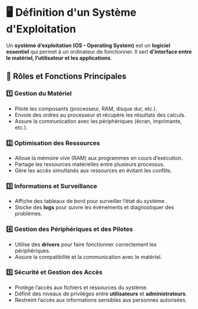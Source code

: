 # **🖥️ Définition d'un Système d'Exploitation**

Un **système d’exploitation (OS - Operating System)** est un **logiciel essentiel** qui permet à un ordinateur de fonctionner. Il sert **d’interface entre le matériel, l’utilisateur et les applications**.



## **🎯 Rôles et Fonctions Principales**

### 1️⃣ **Gestion du Matériel**

- Pilote les composants (processeur, RAM, disque dur, etc.).
- Envoie des ordres au processeur et récupère les résultats des calculs.
- Assure la communication avec les périphériques (écran, imprimante, etc.).



### 2️⃣ **Optimisation des Ressources**

- Alloue la mémoire vive (RAM) aux programmes en cours d’exécution.
- Partage les ressources matérielles entre plusieurs processus.
- Gère les accès simultanés aux ressources en évitant les conflits.



### 3️⃣ **Informations et Surveillance**

- Affiche des tableaux de bord pour surveiller l’état du système.
- Stocke des **logs** pour suivre les événements et diagnostiquer des problèmes.



### 4️⃣ **Gestion des Périphériques et des Pilotes**

- Utilise des **drivers** pour faire fonctionner correctement les périphériques.
- Assure la compatibilité et la communication avec le matériel.



### 5️⃣ **Sécurité et Gestion des Accès**

- Protège l’accès aux fichiers et ressources du système.
- Définit des niveaux de privilèges entre **utilisateurs** et **administrateurs**.
- Restreint l’accès aux informations sensibles aux personnes autorisées.

